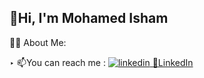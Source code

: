 ## 👋Hi, I'm Mohamed Isham

👨‍💻 About Me:


&#8227; 📫You can reach me : 
<a href="https://www.linkedin.com/in/mohamed-isham-6079a0239/">
<img src="https://i.sstatic.net/gVE0j.png" alt="linkedin">
👀LinkedIn</a>

<!--
**Isham-git/isham-git** is a ✨ _special_ ✨ repository because its `README.md` (this file) appears on your GitHub profile.

Here are some ideas to get you started:

- 🔭 I’m currently working on ...
- 🌱 I’m currently learning ...
- 👯 I’m looking to collaborate on ...
- 🤔 I’m looking for help with ...
- 💬 Ask me about ...
- 📫 How to reach me: ...
- 😄 Pronouns: ...
- ⚡ Fun fact: ...
-->
